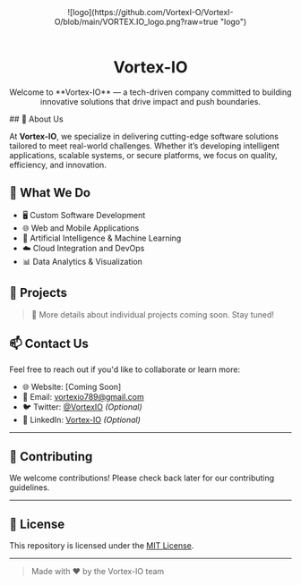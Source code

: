 <div align="center">
![logo](https://github.com/VortexI-O/VortexI-O/blob/main/VORTEX.IO_logo.png?raw=true "logo")
</div>
<br>
<h1 align="center">Vortex-IO</h1>
<p align="center">
Welcome to **Vortex-IO** — a tech-driven company committed to building innovative solutions that drive impact and push boundaries.
</p>
## 🚀 About Us

At **Vortex-IO**, we specialize in delivering cutting-edge software solutions tailored to meet real-world challenges. Whether it’s developing intelligent applications, scalable systems, or secure platforms, we focus on quality, efficiency, and innovation.

## 🧩 What We Do

- 🖥️ Custom Software Development  
- 🌐 Web and Mobile Applications  
- 🤖 Artificial Intelligence & Machine Learning  
- ☁️ Cloud Integration and DevOps  
- 📊 Data Analytics & Visualization  

## 💼 Projects

> 🚧 More details about individual projects coming soon. Stay tuned!

## 📫 Contact Us

Feel free to reach out if you'd like to collaborate or learn more:

- 🌐 Website: [Coming Soon]  
- 📧 Email: vortexio789@gmail.com
- 🐦 Twitter: [@VortexIO](https://twitter.com/VortexIO) *(Optional)*  
- 💼 LinkedIn: [Vortex-IO](https://linkedin.com/company/vortex-io) *(Optional)*

---

## 🤝 Contributing

We welcome contributions! Please check back later for our contributing guidelines.

---

## 📄 License

This repository is licensed under the [MIT License](LICENSE).

---

> Made with ❤️ by the Vortex-IO team
